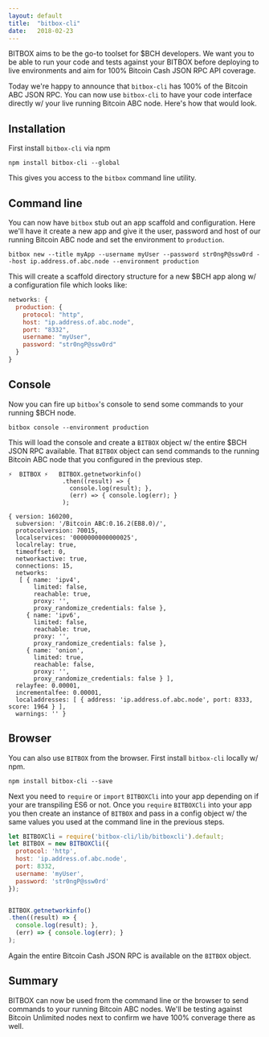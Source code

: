 ```yaml
---
layout: default
title:  "bitbox-cli"
date:   2018-02-23
---
```


BITBOX aims to be the go-to toolset for $BCH developers. We want you to be able to run your code and tests against your BITBOX before deploying to live environments and aim for 100% Bitcoin Cash JSON RPC API coverage.

Today we're happy to announce that `bitbox-cli` has 100% of the Bitcoin ABC JSON RPC. You can now use `bitbox-cli` to have your code interface directly w/ your live running Bitcoin ABC node. Here's how that would look.

## Installation

First install `bitbox-cli` via npm

```
npm install bitbox-cli --global
```

This gives you access to the `bitbox` command line utility.

## Command line

You can now have `bitbox` stub out an app scaffold and configuration. Here we'll have it create a new app and give it the user, password and host of our running Bitcoin ABC node and set the environment to `production`.

```
bitbox new --title myApp --username myUser --password str0ngP@ssw0rd --host ip.address.of.abc.node --environment production
```

This will create a scaffold directory structure for a new $BCH app along w/ a configuration file which looks like:

```js
networks: {
  production: {
    protocol: "http",
    host: "ip.address.of.abc.node",
    port: "8332",
    username: "myUser",
    password: "str0ngP@ssw0rd"
  }
}
```

## Console

Now you can fire up `bitbox`'s console to send some commands to your running $BCH node.

```
bitbox console --environment production
```

This will load the console and create a `BITBOX` object w/ the entire $BCH JSON RPC available. That `BITBOX` object can send commands to the running Bitcoin ABC node that you configured in the previous step.

```
⚡️  BITBOX ⚡️   BITBOX.getnetworkinfo()
               .then((result) => {
                 console.log(result); },
                 (err) => { console.log(err); }
               );

{ version: 160200,
  subversion: '/Bitcoin ABC:0.16.2(EB8.0)/',
  protocolversion: 70015,
  localservices: '0000000000000025',
  localrelay: true,
  timeoffset: 0,
  networkactive: true,
  connections: 15,
  networks:
   [ { name: 'ipv4',
       limited: false,
       reachable: true,
       proxy: '',
       proxy_randomize_credentials: false },
     { name: 'ipv6',
       limited: false,
       reachable: true,
       proxy: '',
       proxy_randomize_credentials: false },
     { name: 'onion',
       limited: true,
       reachable: false,
       proxy: '',
       proxy_randomize_credentials: false } ],
  relayfee: 0.00001,
  incrementalfee: 0.00001,
  localaddresses: [ { address: 'ip.address.of.abc.node', port: 8333, score: 1964 } ],
  warnings: '' }
```

## Browser

You can also use `BITBOX` from the browser. First install `bitbox-cli` locally w/ npm.

```
npm install bitbox-cli --save
```

Next you need to `require` or `import` `BITBOXCli` into your app depending on if your are transpiling ES6 or not. Once you `require` `BITBOXCli` into your app you then create an instance of `BITBOX` and pass in a config object w/ the same values you used at the command line in the previous steps.

```js
let BITBOXCli = require('bitbox-cli/lib/bitboxcli').default;
let BITBOX = new BITBOXCli({
  protocol: 'http',
  host: 'ip.address.of.abc.node',
  port: 8332,
  username: 'myUser',
  password: 'str0ngP@ssw0rd'
});


BITBOX.getnetworkinfo()
.then((result) => {
  console.log(result); },
  (err) => { console.log(err); }
);
```

Again the entire Bitcoin Cash JSON RPC is available on the `BITBOX` object.

## Summary

BITBOX can now be used from the command line or the browser to send commands to your running Bitcoin ABC nodes. We'll be testing against Bitcoin Unlimited nodes next to confirm we have 100% converage there as well.
